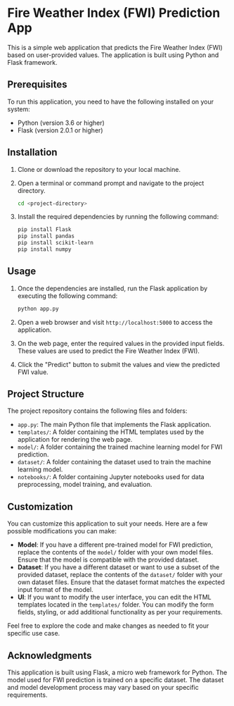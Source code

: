 # Fire Weather Index (FWI) Prediction App

This is a simple web application that predicts the Fire Weather Index (FWI) based on user-provided values. The application is built using Python and Flask framework.

## Prerequisites

To run this application, you need to have the following installed on your system:

- Python (version 3.6 or higher)
- Flask (version 2.0.1 or higher)

## Installation

1. Clone or download the repository to your local machine.
2. Open a terminal or command prompt and navigate to the project directory.

   ```bash
   cd <project-directory>
   ```

3. Install the required dependencies by running the following command:

   ```bash
   pip install Flask
   pip install pandas
   pip install scikit-learn
   pip install numpy
   ```

## Usage

1. Once the dependencies are installed, run the Flask application by executing the following command:

   ```bash
   python app.py
   ```

2. Open a web browser and visit `http://localhost:5000` to access the application.

3. On the web page, enter the required values in the provided input fields. These values are used to predict the Fire Weather Index (FWI).

4. Click the "Predict" button to submit the values and view the predicted FWI value.

## Project Structure

The project repository contains the following files and folders:

- `app.py`: The main Python file that implements the Flask application.
- `templates/`: A folder containing the HTML templates used by the application for rendering the web page.
- `model/`: A folder containing the trained machine learning model for FWI prediction.
- `dataset/`: A folder containing the dataset used to train the machine learning model.
- `notebooks/`: A folder containing Jupyter notebooks used for data preprocessing, model training, and evaluation.

## Customization

You can customize this application to suit your needs. Here are a few possible modifications you can make:

- **Model**: If you have a different pre-trained model for FWI prediction, replace the contents of the `model/` folder with your own model files. Ensure that the model is compatible with the provided dataset.
- **Dataset**: If you have a different dataset or want to use a subset of the provided dataset, replace the contents of the `dataset/` folder with your own dataset files. Ensure that the dataset format matches the expected input format of the model.
- **UI**: If you want to modify the user interface, you can edit the HTML templates located in the `templates/` folder. You can modify the form fields, styling, or add additional functionality as per your requirements.

Feel free to explore the code and make changes as needed to fit your specific use case.

## Acknowledgments

This application is built using Flask, a micro web framework for Python. The model used for FWI prediction is trained on a specific dataset. The dataset and model development process may vary based on your specific requirements.
